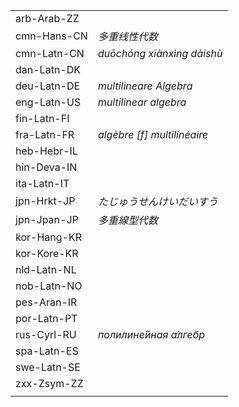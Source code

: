 | | |
|-|-|
| arb-Arab-ZZ |  |
| cmn-Hans-CN | _多重线性代数_ |
| cmn-Latn-CN | _duōchóng xiànxìng dàishù_ |
| dan-Latn-DK |  |
| deu-Latn-DE | _multilineare Algebra_ |
| eng-Latn-US | _multilinear algebra_ |
| fin-Latn-FI |  |
| fra-Latn-FR | _algèbre [f] multilinéaire_ |
| heb-Hebr-IL |  |
| hin-Deva-IN |  |
| ita-Latn-IT |  |
| jpn-Hrkt-JP | _たじゅうせんけいだいすう_ |
| jpn-Jpan-JP | _多重線型代数_ |
| kor-Hang-KR |  |
| kor-Kore-KR |  |
| nld-Latn-NL |  |
| nob-Latn-NO |  |
| pes-Aran-IR |  |
| por-Latn-PT |  |
| rus-Cyrl-RU | _полилине́йная а́лгебр_ |
| spa-Latn-ES |  |
| swe-Latn-SE |  |
| zxx-Zsym-ZZ |  |
|  |  |